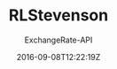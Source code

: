 ---
title: "RLStevenson"
github: https://github.com/ExchangeRate-API/rlstevenson-jekyll-theme
demo: https://www.exchangerate-api.com/rlstevenson/
author: ExchangeRate-API

ssg:
  - Jekyll
cms:
  - No Cms
date: 2016-09-08T12:22:19Z
github_branch: master
stale: true
---